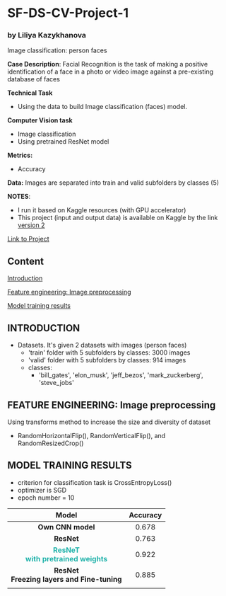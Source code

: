 # SF-DS-CV-Project-1
### by Liliya Kazykhanova
Image classification: person faces

**Case Description**:
Facial Recognition is the task of making a positive identification of a face in a photo or video image against a pre-existing database of faces

**Technical Task**
* Using the data to build Image classification (faces) model.

**Computer Vision task**
* Image classification
* Using pretrained ResNet model

**Metrics:**
* Accuracy

**Data:** Images are separated into train and valid subfolders by classes (5)

**NOTES**:
* I run it based on Kaggle resources (with GPU accelerator)
* This project (input and output data) is available on Kaggle by the link [version 2](`https://www.kaggle.com/code/liliyak/project-1-image-classification-faces/notebook`)

[Link to Project](https://github.com/LiliyaKazykhanova/SF_DS/tree/main/COMPUTER_VISION_PROJECTS/PROJECT_1/project/project-1-image-classification-faces.ipynb)

## Content
[Introduction](https://github.com/LiliyaKazykhanova/SF_DS/tree/main/COMPUTER_VISION_PROJECTS/PROJECT_1#Introduction)

[Feature engineering: Image preprocessing](https://github.com/LiliyaKazykhanova/SF_DS/tree/main/COMPUTER_VISION_PROJECTS/PROJECT_1#Feature-engineering:-Image-preprocessing)

[Model training results](https://github.com/LiliyaKazykhanova/SF_DS/tree/main/COMPUTER_VISION_PROJECTS/PROJECT_1#Model-training-results)

## INTRODUCTION
- Datasets. It's given 2 datasets with images (person faces)
    * 'train' folder with 5 subfolders by classes: 3000 images
    * 'valid' folder with 5 subfolders by classes: 914 images
    * classes:
        - 'bill_gates', 'elon_musk', 'jeff_bezos', 'mark_zuckerberg', 'steve_jobs'

## **FEATURE ENGINEERING: Image preprocessing**
Using transforms method to increase the size and diversity of dataset
- RandomHorizontalFlip(), RandomVerticalFlip(), and RandomResizedCrop()

## **MODEL TRAINING RESULTS**
* criterion for classification task is CrossEntropyLoss()
* optimizer is SGD
* epoch number = 10

| Model | Accuracy |
| :-: | :-: |
| **Own CNN model** | 0.678 |
| **ResNet** | 0.763 |
| <font color='LightSeaGreen'>**ResNeT<br>with pretrained weights**</font> | 0.922 |
| **ResNet<br>Freezing layers and Fine-tuning** | 0.885 |
|  |  |